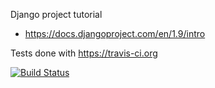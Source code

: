 Django project tutorial
 - https://docs.djangoproject.com/en/1.9/intro

Tests done with https://travis-ci.org

[![Build Status](https://travis-ci.org/gyaresu/django_tutorial.svg?branch=master)](https://travis-ci.org/gyaresu/django_tutorial)
